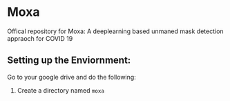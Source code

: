 # Moxa
Offical repository for Moxa: A deeplearning based unmaned mask detection appraoch for COVID 19

## Setting up the Enviornment:
 Go to your google drive and do the following:
 1) Create a directory named ```moxa```
